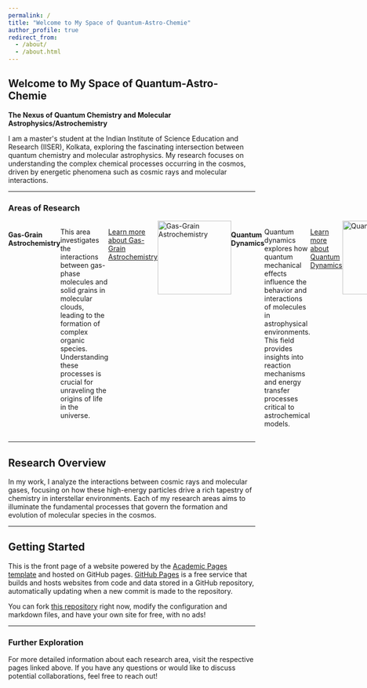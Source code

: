 ```yaml
---
permalink: /
title: "Welcome to My Space of Quantum-Astro-Chemie"
author_profile: true
redirect_from: 
  - /about/
  - /about.html
---
```


## Welcome to My Space of Quantum-Astro-Chemie

**The Nexus of Quantum Chemistry and Molecular Astrophysics/Astrochemistry**

I am a master's student at the Indian Institute of Science Education and Research (IISER), Kolkata, exploring the fascinating intersection between quantum chemistry and molecular astrophysics. My research focuses on understanding the complex chemical processes occurring in the cosmos, driven by energetic phenomena such as cosmic rays and molecular interactions.

---

### Areas of Research

<div style="display: flex; justify-content: space-between;">

#### Gas-Grain Astrochemistry
This area investigates the interactions between gas-phase molecules and solid grains in molecular clouds, leading to the formation of complex organic species. Understanding these processes is crucial for unraveling the origins of life in the universe. 

[Learn more about Gas-Grain Astrochemistry](#gas-grain-astrochemistry) <!-- Replace with the actual permalink -->

<img src="path/to/gas-grain-image.jpg" alt="Gas-Grain Astrochemistry" style="width: 150px; height: auto;"/>

---

#### Quantum Dynamics
Quantum dynamics explores how quantum mechanical effects influence the behavior and interactions of molecules in astrophysical environments. This field provides insights into reaction mechanisms and energy transfer processes critical to astrochemical models.

[Learn more about Quantum Dynamics](#quantum-dynamics) <!-- Replace with the actual permalink -->

<img src="path/to/quantum-dynamics-image.jpg" alt="Quantum Dynamics" style="width: 150px; height: auto;"/>

---

#### Cosmic Ray Astrochemistry
Cosmic ray astrochemistry studies the chemical and physical effects induced by cosmic rays in molecular clouds. This research aims to understand how these high-energy particles contribute to molecular formation and the broader implications for star and planet formation.

[Learn more about Cosmic Ray Astrochemistry](#cosmic-ray-astrochemistry) <!-- Replace with the actual permalink -->

<img src="path/to/cosmic-ray-image.jpg" alt="Cosmic Ray Astrochemistry" style="width: 150px; height: auto;"/>

</div>

---

## Research Overview

In my work, I analyze the interactions between cosmic rays and molecular gases, focusing on how these high-energy particles drive a rich tapestry of chemistry in interstellar environments. Each of my research areas aims to illuminate the fundamental processes that govern the formation and evolution of molecular species in the cosmos.

---

## Getting Started

This is the front page of a website powered by the [Academic Pages template](https://github.com/academicpages/academicpages.github.io) and hosted on GitHub pages. [GitHub Pages](https://pages.github.com) is a free service that builds and hosts websites from code and data stored in a GitHub repository, automatically updating when a new commit is made to the repository. 

You can fork [this repository](https://github.com/academicpages/academicpages.github.io) right now, modify the configuration and markdown files, and have your own site for free, with no ads!

---

### Further Exploration
For more detailed information about each research area, visit the respective pages linked above. If you have any questions or would like to discuss potential collaborations, feel free to reach out!


